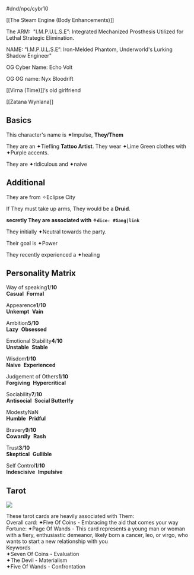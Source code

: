 #dnd/npc/cybr10

[[The Steam Engine (Body Enhancements)]]



The ARM:  "I.M.P.U.L.S.E”: Integrated Mechanized Prosthesis Utilized for Lethal Strategic Elimination. 

NAME: "I.M.P.U.L.S.E”: Iron-Melded Phantom, Underworld's Lurking Shadow Engineer"

OG Cyber Name: Echo Volt 

OG OG name: Nyx Bloodrift 

[[Virna (Time)]]‘s old girlfriend

[[Zatana Wynlana]]








## Basics

This character's name is ✦Impulse, **They/Them**

They are an ✦Tiefling **Tattoo Artist**. They wear ✦Lime Green clothes with ✦Purple accents.

They are ✦ridiculous and ✦naive

## Additional

They are from ✧Eclipse City

If They must take up arms, They would be a **Druid**.

**secretly They are associated with ✧`dice: #Gang|link`**

They initially ✦Neutral towards the party.

Their goal is ✦Power

They recently experienced a ✦healing

## Personality Matrix

Way of speaking**1**/**10**  
**Casual**  **Formal**

Appearence**1**/**10**  
**Unkempt**  **Vain**

Ambition**5**/**10**  
**Lazy**  **Obsessed**

Emotional Stability**4**/**10**  
**Unstable**  **Stable**

Wisdom**1**/**10**  
**Naive**  **Experienced**

Judgement of Others**1**/**10**  
**Forgiving**  **Hypercritical**

Sociability**7**/**10**  
**Antisocial**  **Social Butterlfy**

ModestyNaN  
**Humble**  **Pridful**

Bravery**9**/**10**  
**Cowardly**  **Rash**

Trust**3**/**10**  
**Skeptical**  **Gullible**

Self Control**1**/**10**  
**Indescisive**  **Impulsive**

## Tarot

![](https://i.imgur.com/EyCAclD.png)

These tarot cards are heavily associated with Them:  
Overall card: ✦Five Of Coins - Embracing the aid that comes your way  
Fortune: ✦Page Of Wands - This card represents a young man or woman with a fiery, enthusiastic demeanor, likely born a cancer, leo, or virgo, who wants to start a new relationship with you  
Keywords  
✦Seven Of Coins - Evaluation  
✦The Devil - Materialism  
✦Five Of Wands - Confrontation